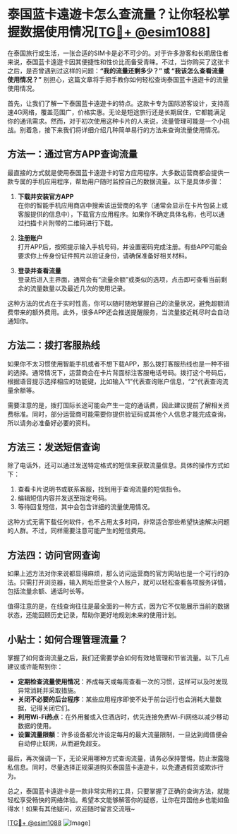 # 泰国蓝卡遠遊卡怎么查流量？让你轻松掌握数据使用情况[[TG💪+ @esim1088](https://t.me/s/esim1088)]

在泰国旅行或生活，一张合适的SIM卡是必不可少的。对于许多游客和长期居住者来说，泰国蓝卡遠遊卡因其便捷性和性价比而备受青睐。不过，当你购买了这张卡之后，是否曾遇到过这样的问题：**“我的流量还剩多少？” 或 “我该怎么查看流量使用情况？”** 别担心，这篇文章将手把手教你如何轻松查询泰国蓝卡遠遊卡的流量使用情况。

首先，让我们了解一下泰国蓝卡遠遊卡的特点。这款卡专为国际游客设计，支持高速4G网络，覆盖范围广，价格实惠。无论是短途旅行还是长期居住，它都能满足你的通讯需求。然而，对于初次使用这种卡片的人来说，流量管理可能是一个小挑战。别着急，接下来我们将详细介绍几种简单易行的方法来查询流量使用情况。

## 方法一：通过官方APP查询流量

最直接的方式就是使用泰国蓝卡遠遊卡的官方应用程序。大多数运营商都会提供一款专属的手机应用程序，帮助用户随时监控自己的数据流量。以下是具体步骤：

1. **下载并安装官方APP**  
   在你的智能手机应用商店中搜索该运营商的名字（通常会显示在卡片包装上或客服提供的信息中），下载官方应用程序。如果你不确定具体名称，也可以通过扫描卡片附带的二维码进行下载。

2. **注册账户**  
   打开APP后，按照提示输入手机号码，并设置密码完成注册。有些APP可能会要求你上传身份证件照片以验证身份，请确保准备好相关材料。

3. **登录并查看流量**  
   登录后进入主界面，通常会有“流量余额”或类似的选项，点击即可查看当前剩余的流量数量以及最近几次的使用记录。

这种方法的优点在于实时性高，你可以随时随地掌握自己的流量状况，避免超额消费带来的额外费用。此外，很多APP还会推送提醒服务，当流量接近耗尽时会自动通知你。

## 方法二：拨打客服热线

如果你不太习惯使用智能手机或者不想下载APP，那么拨打客服热线也是一种不错的选择。通常情况下，运营商会在卡片背面标注客服电话号码。拨打这个号码后，根据语音提示选择相应的功能键，比如输入“1”代表查询账户信息，“2”代表查询流量余额等。

需要注意的是，拨打国际长途可能会产生一定的通话费，因此建议提前了解相关资费标准。同时，部分运营商可能需要你提供验证码或其他个人信息才能完成查询，所以请务必准备好必要的资料。

## 方法三：发送短信查询

除了电话外，还可以通过发送特定格式的短信来获取流量信息。具体的操作方式如下：

1. 查看卡片说明书或联系客服，找到用于查询流量的短信指令。
2. 编辑短信内容并发送至指定号码。
3. 等待回复短信，其中会包含详细的流量使用情况。

这种方式无需下载任何软件，也不占用太多时间，非常适合那些希望快速解决问题的人群。不过，同样需要注意可能产生的短信费用。

## 方法四：访问官网查询

如果上述方法对你来说都显得麻烦，那么访问运营商的官方网站也是一个可行的办法。只需打开浏览器，输入网址后登录个人账户，就可以轻松查看各项服务详情，包括流量余额、通话时长等。

值得注意的是，在线查询往往是最全面的一种方式，因为它不仅能展示当前的数据状态，还能回顾历史记录，帮助你更好地规划未来的使用计划。

## 小贴士：如何合理管理流量？

掌握了如何查询流量之后，我们还需要学会如何有效地管理和节省流量。以下几点建议或许能帮到你：

- **定期检查流量使用情况**：养成每天或每周查看一次的习惯，这样可以及时发现异常消耗并采取措施。
- **关闭不必要的后台程序**：某些应用程序即使不处于前台运行也会消耗大量数据，记得关闭它们。
- **利用Wi-Fi热点**：在外用餐或入住酒店时，优先连接免费Wi-Fi网络以减少移动数据的使用。
- **设置流量限额**：许多设备都允许设定每月的最大流量限制，一旦达到阈值便会自动停止联网，从而避免超支。

最后，再次强调一下，无论采用哪种方式查询流量，请务必保持警惕，防止泄露隐私信息。同时，尽量选择正规渠道购买泰国蓝卡遠遊卡，以免遭遇假货或欺诈行为。

总之，泰国蓝卡遠遊卡是一款非常实用的工具，只要掌握了正确的查询方法，就能轻松享受畅快的网络体验。希望本文能够解答你的疑惑，让你在异国他乡也能如鱼得水！如果有其他疑问，欢迎随时留言交流哦~

[[TG💪+ @esim1088](https://t.me/s/esim1088) ![Image](https://i.postimg.cc/4NQfJmqS/Snipaste-2025-05-13-00-14-12.png)]